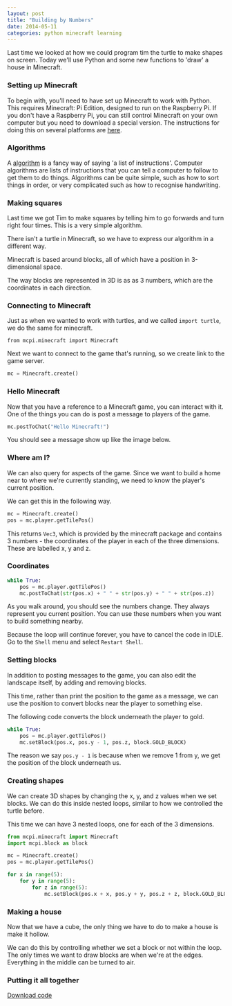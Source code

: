 ```yaml
---
layout: post
title: "Building by Numbers"
date: 2014-05-11
categories: python minecraft learning
---
```


Last time we looked at how we could program tim the turtle to make
shapes on screen. Today we'll use Python and some new functions to
'draw' a house in Minecraft.

### Setting up Minecraft

To begin with, you'll need to have set up Minecraft to work with
Python. This requires Minecraft: Pi Edition, designed to run on the
Raspberry Pi. If you don't have a Raspberry Pi, you can still control
Minecraft on your own computer but you need to download a special
version. The instructions for doing this on several platforms are
[here]().

### Algorithms

A [algorithm](http://computer.howstuffworks.com/question717.htm) is a
fancy way of saying 'a list of instructions'. Computer algorithms are
lists of instructions that you can tell a computer to follow
to get them to do things. Algorithms can be quite simple, such as
how to sort things in order, or very complicated such as how to
recognise handwriting.



### Making squares

Last time we got Tim to make squares by telling him to go forwards and
turn right four times. This is a very simple algorithm.

There isn't a turtle in Minecraft, so we have to express our algorithm
in a different way.

Minecraft is based around blocks, all of which have a position in
3-dimensional space.

The way blocks are represented in 3D is as as 3 numbers, which are the
coordinates in each direction.


### Connecting to Minecraft

Just as when we wanted to work with turtles, and we called `import
turtle`, we do the same for minecraft.


`from mcpi.minecraft import Minecraft`


Next we want to connect to the game that's running, so we create link
to the game server.

```python
mc = Minecraft.create()
```

### Hello Minecraft

Now that you have a reference to a Minecraft game, you can interact
with it. One of the things you can do is post a message to players of
the game.

```python
mc.postToChat("Hello Minecraft!")
```

You should see a message show up like the image below.

### Where am I?

We can also query for aspects of the game. Since
we want to build a home near to where we're currently standing, we
need to know the player's current position.

We can get this in the following way.

```python
mc = Minecraft.create()
pos = mc.player.getTilePos()
```

This returns `Vec3`, which is provided by the minecraft package and
contains 3 numbers - the coordinates of the player in each of the
three dimensions. These are labelled x, y and z.

### Coordinates

```python
while True:
	pos = mc.player.getTilePos()
	mc.postToChat(str(pos.x) + " " + str(pos.y) + " " + str(pos.z))
```
As you walk around, you should see the numbers change. They always
represent you current position. You can use these numbers when you
want to build something nearby.

Because the loop will continue forever, you have to cancel the code in
IDLE. Go to the `Shell` menu and select `Restart Shell`.

### Setting blocks

In addition to posting messages to the game, you can also edit the
landscape itself, by adding and removing blocks.

This time, rather than print the position to the game as a message, we
can use the position to convert blocks near the player to something
else.

The following code converts the block underneath the player to
gold.

```python
while True:
    pos = mc.player.getTilePos()
    mc.setBlock(pos.x, pos.y - 1, pos.z, block.GOLD_BLOCK)
```
The reason we say `pos.y - 1` is because when we remove 1 from y, we
get the position of the block underneath us.


### Creating shapes

We can create 3D shapes by changing the x, y, and z values when we set
blocks. We can do this inside nested loops, similar to how we
controlled the turtle before.

This time we can have 3 nested loops, one for each of the 3
dimensions.

```python
from mcpi.minecraft import Minecraft
import mcpi.block as block

mc = Minecraft.create()
pos = mc.player.getTilePos()

for x in range(5):
    for y in range(5):
        for z in range(5):
            mc.setBlock(pos.x + x, pos.y + y, pos.z + z, block.GOLD_BLOCK)
```

### Making a house

Now that we have a cube, the only thing we have to do to make a house
is make it hollow.

We can do this by controlling whether we set a block or not within the
loop. The only times we want to draw blocks are when we're at the
edges. Everything in the middle can be turned to air.


### Putting it all together

[Download code](https://gist.githubusercontent.com/henrygarner/7799e8176c57884b880b/raw/18aaed73900d3ef97d5be54f899daf3d8a4eb72b/building.py)


